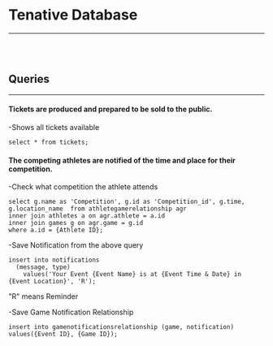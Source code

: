 <h1>Tenative Database</h1>
<hr>
<br>
<br>
<h2>Queries</h2>
<hr>
<h4>Tickets are produced and prepared to be sold to the public.</h4>
<tb><p>-Shows all tickets available</p>
<tb><code>select * from tickets;</code>

<br>
<h4>The competing athletes are notified of the time and place for their competition.</h4>
<p>-Check what competition the athlete attends</p>
<code>select g.name as 'Competition', g.id as 'Competition_id', g.time, g.location_name  from athletegamerelationship agr
inner join athletes a on agr.athlete = a.id
inner join games g on agr.game = g.id
where a.id = {Athlete ID};
</code>
<p>-Save Notification from the above query</p>
<code>insert into notifications 
  (message, type)
    values('Your Event {Event Name} is at {Event Time & Date} in {Event Location}', 'R');</code>
<p>"R" means Reminder</p>
<p>-Save Game Notification Relationship</p>
<code>insert into gamenotificationsrelationship (game, notification) values({Event ID}, {Game ID});</code>
